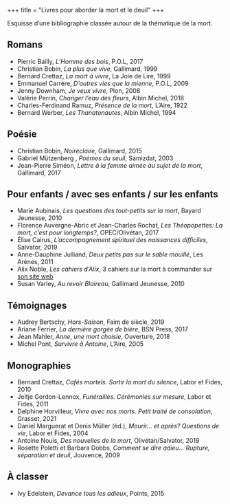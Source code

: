 +++
title = "Livres pour aborder la mort et le deuil"
+++

Esquisse d’une bibliographie classée autour de la thématique de la mort.

## Romans

- Pierric Bailly, *L’Homme des bois*, P.O.L, 2017
- Christian Bobin, *La plus que vive*, Gallimard, 1999
- Bernard Crettaz, *La mort à vivre*, La Joie de Lire, 1999
- Emmanuel Carrère, *D’autres vies que la mienne*, P.O.L, 2009
- Jenny Downham, *Je veux vivre*, Plon, 2008
- Valérie Perrin, *Changer l’eau des fleurs*, Albin Michel, 2018
- Charles-Ferdinand Ramuz, *Présence de la mort*, L’Aire, 1922
- Bernard Werber, *Les Thanatonautes*, Albin Michel, 1994

## Poésie

- Christian Bobin, *Noireclaire*, Gallimard, 2015
- Gabriel Mützenberg , *Poèmes du seuil*, Samizdat, 2003
- Jean-Pierre Siméon, *Lettre à la femme aimée au sujet de la mort*, Gallimard, 2017

## Pour enfants / avec ses enfants / sur les enfants

- Marie Aubinais, *Les questions des tout-petits sur la mort*, Bayard Jeunesse, 2010
- Florence Auvergne-Abric et Jean-Charles Rochat, *Les Théopopettes: La mort, c’est pour longtemps?*, OPEC/Olivétan, 2017
- Élise Cairus, *L’accompagnement spirituel des naissances difficiles*, Salvator, 2019
- Anne-Dauphine Julliand, *Deux petits pas sur le sable mouillé*, Les Arènes, 2011
- Alix Noble, *Les cahiers d’Alix*, 3 cahiers sur la mort à commander sur [son site web](https://alixraconte.ch/)
- Susan Varley, *Au revoir Blaireau*, Gallimard Jeunesse, 2010

## Témoignages

- Audrey Bertschy, *Hors-Saison*, Faim de siècle, 2019
- Ariane Ferrier, *La dernière gorgée de bière*, BSN Press, 2017
- Jean Mahler, *Anne, une mort choisie*, Ouverture, 2018
- Michel Pont, *Survivre à Antoine*, L’Aire, 2005

## Monographies

- Bernard Crettaz, *Cafés mortels. Sortir la mort du silence*, Labor et Fides, 2010
- Jeltje Gordon-Lennox, *Funérailles. Cérémonies sur mesure*, Labor et Fides, 2011
- Delphine Horvilleur, *Vivre avec nos morts. Petit traité de consolation*, Grasset, 2021
- Daniel Marguerat et Denis Müller (éd.), *Mourir… et après? Questions de vie*, Labor et Fides, 2004
- Antoine Nouis, *Des nouvelles de la mort*, Olivétan/Salvator, 2019
- Rosette Poletti et Barbara Dobbs, *Comment se dire adieu… Rupture, séparation et deuil*, Jouvence, 2009

## À classer

- Ivy Edelstein, *Devance tous les adieux*, Points, 2015
